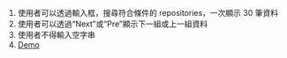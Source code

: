 1. 使用者可以透過輸入框，搜尋符合條件的 repositories，一次顯示 30 筆資料
2. 使用者可以透過“Next”或“Pre”顯示下一組或上一組資料
3. 使用者不得輸入空字串
4. [Demo](<https://i.imgur.com/ptdXapy.mp4/>)
